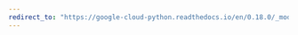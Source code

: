 ```yaml
---
redirect_to: "https://google-cloud-python.readthedocs.io/en/0.18.0/_modules/gcloud/bigquery/dataset.html"
---
```

